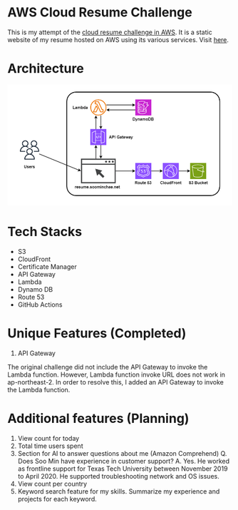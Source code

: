 # AWS Cloud Resume Challenge
This is my attempt of the [cloud resume challenge in AWS](https://cloudresumechallenge.dev/docs/the-challenge/aws/). It is a static website of my resume hosted on AWS using its various services. Visit [here](https://resume.soominchae.net).

# Architecture
![Cloud Resume Challenge Architecture](images/cloud_resume_challenge.png)

# Tech Stacks
- S3
- CloudFront
- Certificate Manager
- API Gateway
- Lambda
- Dynamo DB
- Route 53
- GitHub Actions

# Unique Features (Completed)
1. API Gateway

The original challenge did not include the API Gateway to invoke the Lambda function. However, Lambda function invoke URL does not work in ap-northeast-2. In order to resolve this, I added an API Gateway to invoke the Lambda function.

# Additional features (Planning)
1. View count for today
2. Total time users spent
3. Section for AI to answer questions about me (Amazon Comprehend)
   Q. Does Soo Min have experience in customer support?
   A. Yes. He worked as frontline support for Texas Tech University between November 2019 to April 2020. He supported troubleshooting network and OS issues.
4. View count per country
5. Keyword search feature for my skills. Summarize my experience and projects for each keyword.
